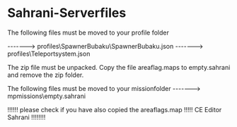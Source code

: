 # Sahrani-Serverfiles

The following files must be moved to your profile folder

-------> profiles\SpawnerBubaku\SpawnerBubaku.json
-------> profiles\Teleportsystem.json


The zip file must be unpacked. Copy the file areaflag.maps to empty.sahrani and remove the zip folder.

The following files must be moved to your missionfolder 
-------> mpmissions\empty.sahrani

!!!!!! please check if you have also copied the areaflags.map !!!!! CE Editor Sahrani !!!!!!!!
